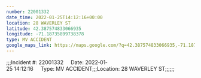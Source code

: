 ```yaml
---
number: 22001332
date_time: 2022-01-25T14:12:16+00:00
location: 28 WAVERLEY ST
latitude: 42.387574833066935
longitude: -71.18735899738378
type: MV ACCIDENT
google_maps_link: https://maps.google.com/?q=42.387574833066935,-71.18735899738378
---
```


;;;Incident #: 22001332     Date: 2022‐01‐25 14:12:16     Type: MV ACCIDENT;;;Location: 28 WAVERLEY ST;;;;;;
